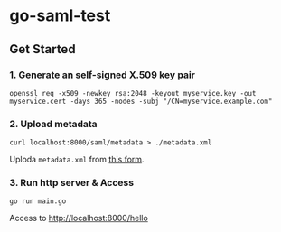# go-saml-test

## Get Started
### 1. Generate an self-signed X.509 key pair
```
openssl req -x509 -newkey rsa:2048 -keyout myservice.key -out myservice.cert -days 365 -nodes -subj "/CN=myservice.example.com"
```

### 2. Upload metadata
```
curl localhost:8000/saml/metadata > ./metadata.xml
```
Uploda `metadata.xml` from [this form](https://samltest.id/upload.php).

### 3. Run http server & Access
```
go run main.go
```
Access to [http://localhost:8000/hello](http://localhost:8000/hello)

